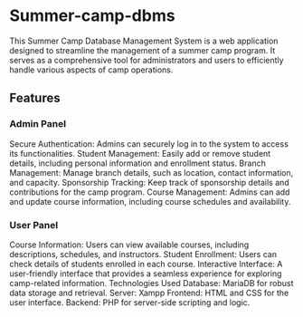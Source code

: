 # Summer-camp-dbms

This Summer Camp Database Management System is a web application designed to streamline the management of a summer camp program. It serves as a comprehensive tool for administrators and users to efficiently handle various aspects of camp operations.

## Features

### Admin Panel
Secure Authentication: Admins can securely log in to the system to access its functionalities.
Student Management: Easily add or remove student details, including personal information and enrollment status.
Branch Management: Manage branch details, such as location, contact information, and capacity.
Sponsorship Tracking: Keep track of sponsorship details and contributions for the camp program.
Course Management: Admins can add and update course information, including course schedules and availability.

### User Panel
Course Information: Users can view available courses, including descriptions, schedules, and instructors.
Student Enrollment: Users can check details of students enrolled in each course.
Interactive Interface: A user-friendly interface that provides a seamless experience for exploring camp-related information.
Technologies Used
Database: MariaDB for robust data storage and retrieval.
Server: Xampp
Frontend: HTML and CSS for the user interface.
Backend: PHP for server-side scripting and logic.

